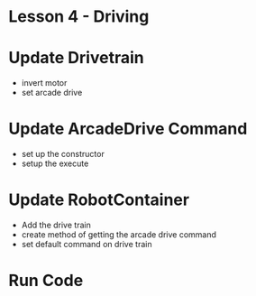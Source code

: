 # Lesson 4 - Driving

# Update Drivetrain
- invert motor
- set arcade drive

# Update ArcadeDrive Command
- set up the constructor
- setup the execute

# Update RobotContainer
- Add the drive train
- create method of getting the arcade drive command
- set default command on drive train

# Run Code